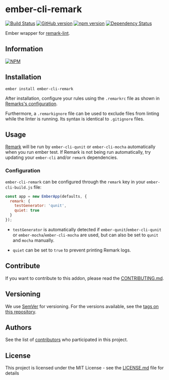 # ember-cli-remark

[![Build Status](https://travis-ci.org/BBVAEngineering/ember-cli-remark.svg?branch=master)](https://travis-ci.org/BBVAEngineering/ember-cli-remark)
[![GitHub version](https://badge.fury.io/gh/BBVAEngineering%2Fember-cli-remark.svg)](https://badge.fury.io/gh/BBVAEngineering%2Fember-cli-remark)
[![npm version](https://badge.fury.io/js/ember-cli-remark.svg)](https://badge.fury.io/js/ember-cli-remark)
[![Dependency Status](https://david-dm.org/BBVAEngineering/ember-cli-remark.svg)](https://david-dm.org/BBVAEngineering/ember-cli-remark)

Ember wrapper for [remark-lint](https://github.com/remarkjs/remark-lint).

## Information

[![NPM](https://nodei.co/npm/ember-cli-remark.png?downloads=true&downloadRank=true)](https://nodei.co/npm/ember-cli-remark/)

## Installation

```
ember install ember-cli-remark
```

After installation, configure your rules using the `.remarkrc` 
file as shown in [Remarks's configuration](https://github.com/remarkjs/remark/blob/master/doc/getting-started.md#using-remark-in-a-project).

Furthermore, a `.remarkignore` file can be used to exclude files from linting while the linter is running.
Its syntax is identical to `.gitignore` files.

## Usage

[Remark](https://remark.js.org/) will be run by `ember-cli-qunit` or `ember-cli-mocha` automatically when you run ember test.
If Remark is not being run automatically, try updating your `ember-cli` and/or `remark` dependencies.

### Configuration

`ember-cli-remark` can be configured through the `remark` key in your `ember-cli-build.js` file:

```js
const app = new EmberApp(defaults, {
  remark: {
    testGenerator: 'qunit',
    quiet: true
  }
});
```

- `testGenerator` is automatically detected if `ember-qunit`/`ember-cli-qunit`
  or `ember-mocha`/`ember-cli-mocha` are used, but can also be set to `qunit`
  and `mocha` manually.

- `quiet` can be set to `true` to prevent printing Remark logs.

## Contribute

If you want to contribute to this addon, please read the [CONTRIBUTING.md](CONTRIBUTING.md).

## Versioning

We use [SemVer](http://semver.org/) for versioning. For the versions available, see the [tags on this repository](https://github.com/BBVAEngineering/ember-cli-remark/tags).

## Authors

See the list of [contributors](https://github.com/BBVAEngineering/ember-cli-remark/graphs/contributors) who participated in this project.

## License

This project is licensed under the MIT License - see the [LICENSE.md](LICENSE.md) file for details
